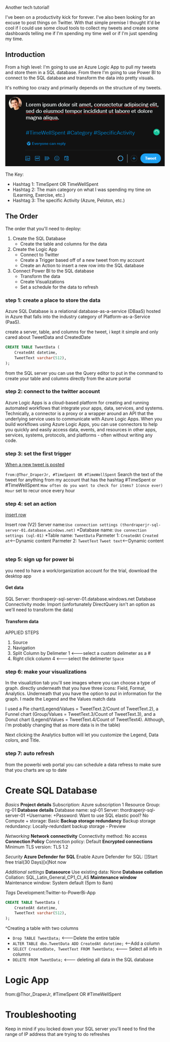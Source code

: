 Another tech tutorial!

I've been on a productivity kick for forever. I've also been looking for an excuse to post things on Twitter. With that simple premise I thought it'd be cool if I could use some cloud tools to collect my tweets and create some dashboards telling me if I'm spending my time well or if I'm just spending my time.

## Introduction

From a high level: I'm going to use an Azure Logic App to pull my tweets and store them in a SQL database. From there I'm going to use Power BI to connect to the SQL database and transform the data into pretty visuals.

It's nothing too crazy and primarily depends on the structure of my tweets.

![1](/assets/images/1-tweet-structure.png)

The Key:
* Hashtag 1: TimeSpent OR TimeWellSpent
* Hashtag 2: The main category on what I was spending my time on (Learning, Exercise, etc.)
* Hashtag 3: The specific Activity (Azure, Peloton, etc.)

## The Order
The order that you'll need to deploy:
1. Create the SQL Database
    - Create the table and columns for the data
2. Create the Logic App
    - Connect to Twitter
    - Create a Trigger based off of a new tweet from my account
    - Create an Action to insert a new row into the SQL database
3. Connect Power BI to the SQL database
    - Transform the data
    - Create Visualizations
    - Set a schedule for the data to refresh

### step 1: create a place to store the data
Azure SQL Database is a relational database-as-a-service (DBaaS) hosted in Azure that falls into the industry category of Platform-as-a-Service (PaaS).

create a server, table, and columns for the tweet, i kept it simple and only cared about TweetData and CreatedDate

```sql
CREATE TABLE TweetData (
    CreatedAt datetime,
    TweetText varchar(512),
);
```
from the SQL server you can use the Query editor to put in the command to create your table and columns directly from the azure portal

### step 2: connect to the twitter account
Azure Logic Apps is a cloud-based platform for creating and running automated workflows that integrate your apps, data, services, and systems. Technically, a connector is a proxy or a wrapper around an API that the underlying service uses to communicate with Azure Logic Apps. When you build workflows using Azure Logic Apps, you can use connectors to help you quickly and easily access data, events, and resources in other apps, services, systems, protocols, and platforms - often without writing any code.
### step 3: set the first trigger
[When a new tweet is posted](https://docs.microsoft.com/en-us/connectors/twitter/#when-a-new-tweet-is-posted)

`from:@Thor_DraperJr, #TimeSpent OR #TimeWellSpent`
Search the text of the tweet for anything from my account that has the hashtag #TimeSpent or #TimeWellSpent
`How often do you want to check for items? 1(once ever) Hour`
set to recur once every hour
### step 4: set an action
[insert row](https://docs.microsoft.com/en-us/connectors/sql/#insert-row-(v2))

Insert row (V2)
Server name:`Use connection settings (thordraperjr-sql-server-01.database.windows.net)`
*Database name: `Use connection settings (sql-01)`
*Table name: `TweetData`
Parmeter 1: `CreatedAt` `Created at`<--Dynamic content
Parmeter 2: `TweetText` `⁠Tweet text`<--Dynamic content
⁠
### step 5: sign up for power bi
you need to have a work/organization account for the trial, download the desktop app

#### Get data
SQL Server: thordraperjr-sql-server-01.database.windows.net
Database Connectivity mode: Import (unfortunately DirectQuery isn't an option as we'll need to transform the data)

#### Transform data
APPLIED STEPS
1. Source
2. Navigation
3. Split Column by Delimeter 1 <---select a custom delimeter as a #
4. Right click column 4 <---select the delimerter `Space`

### step 6: make your visualizations
In the visualiztion tab you'll see images where you can choose a type of graph. directly underneath that you have three icons: Field, Format, Analytics. Underneath that you have the option to put in information for the graph. I made the Legend and the Values match data 

I used a Pie chart(Legend/Values = TweetText.2/Count of TweetText.2), a Funnel chart (Group/Values = TweetText.3/Count of TweetText.3), and a Donut chart (Legend/Values = TweetText.4/Count of TweetText4). Although, i'm probably changing that as more data is in the table)

Next clicking the Analytics button will let you customize the Legend, Data colors, and Title. 

### step 7: auto refresh
from the powerbi web portal you can schedule a data refress to make sure that you charts are up to date

# Create SQL Database
_Basics_
**Project details**
Subscription: Azure subscription 1
	Resource Group: rg-01
**Database details**
Database name: sql-01
Server: thordraperjr-sql-server-01
	+Username: 
	+Password: 
Want to use SQL elastic pool? No
Compute + storage: Basic
**Backup storage redundancy**
Backup storage redundancy: Locally-redundant backup storage - Preview

_Networking_
**Network connectivity**
Connectivity method: No access
**Connection Policy**
Connection policy: Default
**Encrypted connections**
Minimum TLS version: TLS 1.2

_Security_
**Azure Defender for SQL**
Enable Azure Defender for SQL: []Start free trial(30 Days)[x]Not now

_Additional settings_
**Datasource**
Use existing data: None
**Database collation**
Collation: SQL_Latin_General_CP1_CI_AS
**Maintenance window**
Maintenance window: System default (5pm to 8am)

_Tags_
Development:Twitter-to-PowerBi-App

```sql
CREATE TABLE TweetData (
    CreatedAt datetime,
    TweetText varchar(512),
);
```
^Creating a table with two columns
* `Drop TABLE TweetData;` <---Delete the entire table
* `ALTER TABLE dbo.TweetData ADD CreatedAt datetime;` <--Add a column
* `SELECT CreatedDate, TweetText FROM TweetData;` <--- Select all info in columns
* `DELETE FROM TweetData;` <--- deleting all data in the SQL database

# Logic App

from:@Thor_DraperJr, #TimeSpent OR #TimeWellSpent

# Troubleshooting
Keep in mind if you locked down your SQL server you'll need to find the range of IP address that are trying to do refreshes